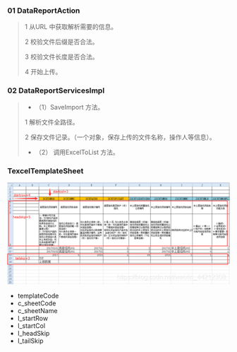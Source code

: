 ### 01 DataReportAction  

> 1 从URL 中获取解析需要的信息。
>
> 2 校验文件后缀是否合法。
>
> 3 校验文件长度是否合法。
>
> 4 开始上传。

### 02 DataReportServicesImpl

>- （1）SaveImport 方法。
>
>1  解析文件全路径。
>
>2 保存文件记录。（一个对象，保存上传的文件名称，操作人等信息）。
>
>- （2） 调用ExcelToList 方法。
>
>
>
>

###  TexcelTemplateSheet

![](%E5%AF%BC%E5%85%A5%E5%88%86%E6%9E%90.assets/20201028150323477.png) 

- templateCode
- c_sheetCode
- c_sheetName
- l_startRow
- l_startCol
- l_headSkip
- l_tailSkip